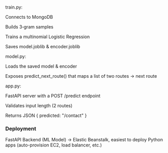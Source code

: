 ###

train.py:

Connects to MongoDB

Builds 3‑gram samples

Trains a multinomial Logistic Regression

Saves model.joblib & encoder.joblib

model.py:

Loads the saved model & encoder

Exposes predict_next_route() that maps a list of two routes → next route

app.py:

FastAPI server with a POST /predict endpoint

Validates input length (2 routes)

Returns JSON { predicted: "/contact" }

### Deployment

FastAPI Backend (ML Model) -> Elastic Beanstalk, easiest to deploy Python apps (auto-provision EC2, load balancer, etc.)
